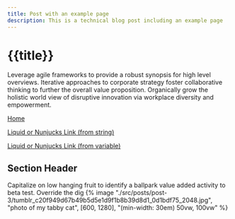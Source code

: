 ```yaml
---
title: Post with an example page
description: This is a technical blog post including an example page
---
```


# {{title}}

Leverage agile frameworks to provide a robust synopsis for high level overviews. Iterative approaches to corporate strategy foster collaborative thinking to further the overall value proposition. Organically grow the holistic world view of disruptive innovation via workplace diversity and empowerment.

<a href="{{ 'index.md' | inputPathToUrl }}">Home</a>

<a href="{{ './example/' | url }}">Liquid or Nunjucks Link (from string)</a>

<a href="{{ post.url | url }}">Liquid or Nunjucks Link (from variable)</a>

## Section Header

Capitalize on low hanging fruit to identify a ballpark value added activity to beta test. Override the dig
{% image "./src/posts/post-3/tumblr_c20f949d67b49b5d5e1d9f1b8b39d8d1_0d1bdf75_2048.jpg", "photo of my tabby cat", [600, 1280], "(min-width: 30em) 50vw, 100vw" %}
